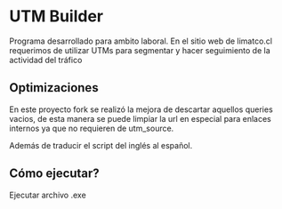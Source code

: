 
# UTM Builder   

Programa desarrollado para ambito laboral. En el sitio web de limatco.cl requerimos de utilizar UTMs para segmentar y hacer seguimiento de la actividad del tráfico


## Optimizaciones

En este proyecto fork se realizó la mejora de descartar aquellos queries vacios, de esta manera se puede limpiar la url en especial para enlaces internos ya que no requieren de utm_source.

Además de traducir el script del inglés al español.

## Cómo ejecutar?

Ejecutar archivo .exe